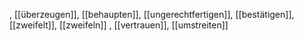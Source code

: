 , [[überzeugen]], [[behaupten]], [[ungerechtfertigen]], [[bestätigen]], [[zweifelt]], [[zweifeln]]
, [[vertrauen]], [[umstreiten]]